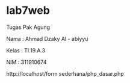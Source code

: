 # lab7web
Tugas Pak Agung

Nama : Ahmad Dzaky Al - abiyyu

Kelas : TI.19.A.3

NIM : 311910674

http://localhost/form sederhana/php_dasar.php
